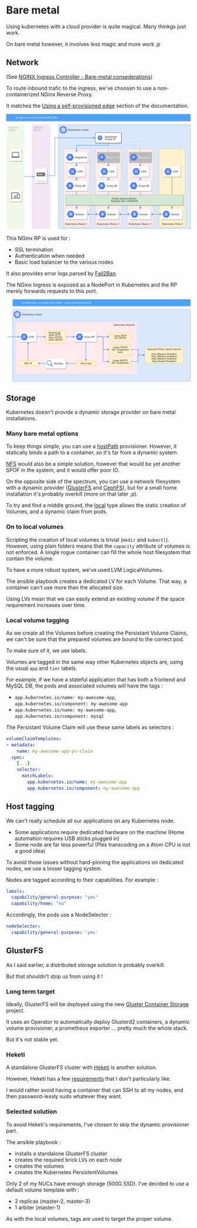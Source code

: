 
# Bare metal

Using kubernetes with a cloud provider is quite magical. Many thinkgs just work.

On bare metal however, it involves less magic and more work ;p

## Network

(See [NGINX Ingress Controller - Bare-metal consederations](https://kubernetes.github.io/ingress-nginx/deploy/baremetal/))

To route inbound trafic to the ingress, we've choosen to use a non-containerized NGinx Reverse Proxy.

It matches the [Using a self-provisioned edge](https://kubernetes.github.io/ingress-nginx/deploy/baremetal/#using-a-self-provisioned-edge) section of the documentation.

![Architecture - Incoming web traffic](diagrams/Architecture_Incoming_web_traffic.png "Architecture - Incoming web traffic")

This NGinx RP is used for :

* SSL termination
* Authentication when needed
* Basic load balancer to the various nodes

It also provides error logs parsed by [Fail2Ban](https://www.fail2ban.org/wiki/index.php/Fail2Ban).

The NGinx Ingress is exposed as a NodePort in Kubernetes and the RP merely forwards requests to this port.

![Architecture - Incoming web traffic - Zoom on ReverseProxy](diagrams/Architecture_Incoming_web_traffic_-_Zoom_on_ReverseProxy.png "Architecture - Incoming web traffic - Zoom on ReverseProxy")

## Storage

Kubernetes doesn't provide a dynamic storage provider on bare metal installations.

### Many bare metal options

To keep things simple, you can use a [hostPath](https://kubernetes.io/docs/concepts/storage/#hostpath) provisioner.
However, it statically binds a path to a container, so it's far from a dynamic system.

[NFS](https://kubernetes.io/docs/concepts/storage/#nfs) would also be a simple solution, however that would be yet another SPOF in the system, and it would offer poor IO.

On the opposite side of the spectrum, you can use a network filesystem with a dynamic provider ([GlusterFS](https://kubernetes.io/docs/concepts/storage/#glusterfs) and [CephFS](https://kubernetes.io/docs/concepts/storage/#cephfs)), but for a small home installation it's probably overkill (more on that later ;p).

To try and find a middle ground, the [local](https://kubernetes.io/docs/concepts/storage/#local) type allows the static creation of Volumes, and a dynamic claim from pods.

### On to local volumes

Scripting the creation of local volumes is trivial  (`mkdir` and `kubectl`). However, using plain folders means that the `capacity` attribute of volumes is not enforced. A single rogue container can fill the whole host filesystem that contain the volume.

To have a more robust system, we've used LVM LogicalVolumes.

The ansible playbook creates a dedicated LV for each Volume. That way, a container can't use more than the allocated size.

Using LVs mean that we can easily extend an existing volume if the space requirement increases over time.

### Local volume tagging

As we create all the Volumes before creating the Persistant Volume Claims, we can't be sure that the prepared volumes are bound to the correct pod.

To make sure of it, we use labels.

Volumes are tagged in the same way other Kubernetes objects are, using the usual `app` and `tier` labels.

For example, if we have a stateful application that has both a frontend and MySQL DB, the pods and associated volumes will have the tags :

* `app.kubernetes.io/name: my-awesome-app`, `app.kubernetes.io/component: my-awesome-app`
* `app.kubernetes.io/name: my-awesome-app`, `app.kubernetes.io/component: mysql`

The Persistant Volume Claim will use these same labels as selectors :

```yaml
volumeClaimTemplates:
- metadata:
    name: my-awesome-app-pv-claim
  spec:
    [...]
    selector:
      matchLabels:
        app.kubernetes.io/name: my-awesome-app
        app.kubernetes.io/component: my-awesome-app
```

## Host tagging

We can't really schedule all our applications on any Kubernetes node.

* Some applications require dedicated hardware on the machine (Home automation requires USB sticks plugged in)
* Some node are far less powerful (Plex transcoding on a Atom CPU is not a good idea)

To avoid those issues without hard-pinning the applications on dedicated nodes, we use a looser tagging system.

Nodes are tagged according to their capabilities.
For example :

```yaml
labels:
  capability/general-purpose: "yes"
  capability/home: "no"
```

Accordingly, the pods use a NodeSelector :

```yaml
nodeSelector:
  capability/general-purpose: 'yes'
```

## GlusterFS

As I said earlier, a distributed storage solution is probably overkill.

But that shouldn't stop us from using it !

### Long term target

Ideally, GlusterFS will be deployed using the new [Gluster Container Storage](https://github.com/gluster/gcs) project.

It uses an Operator to automatically deploy Glusterd2 containers, a dynamic volume provisioner, a prometheus exporter ... pretty much the whole stack.

But it's not stable yet.

### Heketi

A standalone GlusterFS cluster with [Heketi](https://github.com/heketi/heketi) is another solution.

However, Heketi has a few [requirements](https://github.com/heketi/heketi/blob/master/docs/admin/readme.md#requirements) that I don't particularly like.

I would rather avoid having a container that can SSH to all my nodes, and then password-lessly sudo whatever they want.

### Selected solution

To avoid Heketi's requirements, I've chosen to skip the dynamic provisioner part.

The ansible playbook :

* installs a standalone GlusterFS cluster
* creates the required brick LVs on each node
* creates the volumes
* creates the Kubernetes PersistentVolumes

Only 2 of my NUCs have enough storage (500G SSD). I've decided to use a default volume template with :

* 2 replicas (master-2, master-3)
* 1 arbiter (master-1)

As with the local volumes, tags are used to target the proper volume.
